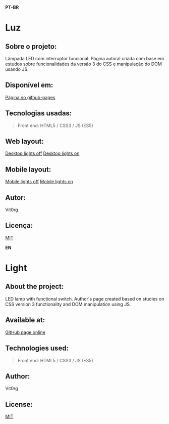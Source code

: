 **PT-BR**
# Luz

## Sobre o projeto:
Lâmpada LED com interruptor funcional.
Página autoral criada com base em estudos sobre funcionalidades da versão 3 do CSS e manipulação do DOM usando JS.

## Disponível em:
[Página no github-pages](https://vit0rg.github.io/Light/)

## Tecnologias usadas:
> Front end:
HTML5 / CSS3 / JS (ES5)

## Web layout: 
[Desktop lights off](https://github.com/Vit0rg/Light/blob/main/demo/desktop_off.png) 
[Desktop lights on](https://github.com/Vit0rg/Light/blob/main/demo/desktop_on.png)

## Mobile layout: 
[Mobile lights off](https://github.com/Vit0rg/Light/blob/main/demo/mobile_off.png) 
[Mobile lights on](https://github.com/Vit0rg/Light/blob/main/demo/mobile_on.png)

## Autor:
Vit0rg

## Licença:
[MIT](https://github.com/Vit0rg/Light/blob/main/LICENSE)

**EN**
# Light

## About the project: 
LED lamp with functional switch.
Author's page created based on studies on CSS version 3 functionality and DOM manipulation using JS.

## Available at:
[GitHub page online](https://vit0rg.github.io/Light/) 

## Technologies used: 
> Front end: 
HTML5 / CSS3 / JS (ES5) 

## Author: 
Vit0rg 

## License:
[MIT](https://github.com/Vit0rg/Light/blob/main/LICENSE)
